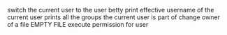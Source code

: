 switch the current user to the user betty
print effective username of the current user
 prints all the groups the current user is part of
change owner of a file
EMPTY FILE
execute permission for user
